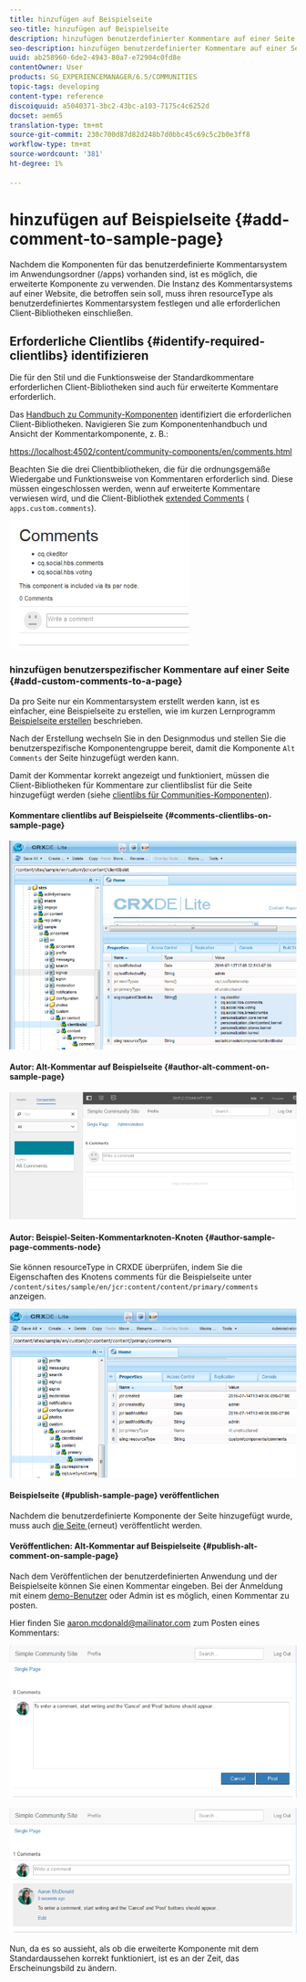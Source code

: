 ```yaml
---
title: hinzufügen auf Beispielseite
seo-title: hinzufügen auf Beispielseite
description: hinzufügen benutzerdefinierter Kommentare auf einer Seite
seo-description: hinzufügen benutzerdefinierter Kommentare auf einer Seite
uuid: ab258960-6de2-4943-80a7-e72904c0fd8e
contentOwner: User
products: SG_EXPERIENCEMANAGER/6.5/COMMUNITIES
topic-tags: developing
content-type: reference
discoiquuid: a5040371-3bc2-43bc-a103-7175c4c6252d
docset: aem65
translation-type: tm+mt
source-git-commit: 230c700d87d82d248b7d0bbc45c69c5c2b0e3ff8
workflow-type: tm+mt
source-wordcount: '381'
ht-degree: 1%

---
```



# hinzufügen auf Beispielseite {#add-comment-to-sample-page}

Nachdem die Komponenten für das benutzerdefinierte Kommentarsystem im Anwendungsordner (/apps) vorhanden sind, ist es möglich, die erweiterte Komponente zu verwenden. Die Instanz des Kommentarsystems auf einer Website, die betroffen sein soll, muss ihren resourceType als benutzerdefiniertes Kommentarsystem festlegen und alle erforderlichen Client-Bibliotheken einschließen.

## Erforderliche Clientlibs {#identify-required-clientlibs} identifizieren

Die für den Stil und die Funktionsweise der Standardkommentare erforderlichen Client-Bibliotheken sind auch für erweiterte Kommentare erforderlich.

Das [Handbuch zu Community-Komponenten](/help/communities/components-guide.md) identifiziert die erforderlichen Client-Bibliotheken. Navigieren Sie zum Komponentenhandbuch und Ansicht der Kommentarkomponente, z. B.:

[https://localhost:4502/content/community-components/en/comments.html](https://localhost:4502/content/community-components/en/comments.html)

Beachten Sie die drei Clientbibliotheken, die für die ordnungsgemäße Wiedergabe und Funktionsweise von Kommentaren erforderlich sind. Diese müssen eingeschlossen werden, wenn auf erweiterte Kommentare verwiesen wird, und die Client-Bibliothek [extended Comments](/help/communities/extend-create-components.md#create-a-client-library-folder) ( `apps.custom.comments`).

![chlimage_1-47](assets/chlimage_1-47.png)

### hinzufügen benutzerspezifischer Kommentare auf einer Seite {#add-custom-comments-to-a-page}

Da pro Seite nur ein Kommentarsystem erstellt werden kann, ist es einfacher, eine Beispielseite zu erstellen, wie im kurzen Lernprogramm [Beispielseite erstellen](/help/communities/create-sample-page.md) beschrieben.

Nach der Erstellung wechseln Sie in den Designmodus und stellen Sie die benutzerspezifische Komponentengruppe bereit, damit die Komponente `Alt Comments` der Seite hinzugefügt werden kann.

Damit der Kommentar korrekt angezeigt und funktioniert, müssen die Client-Bibliotheken für Kommentare zur clientlibslist für die Seite hinzugefügt werden (siehe [clientlibs für Communities-Komponenten](/help/communities/clientlibs.md)).

#### Kommentare clientlibs auf Beispielseite {#comments-clientlibs-on-sample-page}

![chlimage_1-48](assets/chlimage_1-48.png)

#### Autor: Alt-Kommentar auf Beispielseite {#author-alt-comment-on-sample-page}

![chlimage_1-49](assets/chlimage_1-49.png)

#### Autor: Beispiel-Seiten-Kommentarknoten-Knoten {#author-sample-page-comments-node}

Sie können resourceType in CRXDE überprüfen, indem Sie die Eigenschaften des Knotens comments für die Beispielseite unter `/content/sites/sample/en/jcr:content/content/primary/comments` anzeigen.

![chlimage_1-50](assets/chlimage_1-50.png)

#### Beispielseite {#publish-sample-page} veröffentlichen

Nachdem die benutzerdefinierte Komponente der Seite hinzugefügt wurde, muss auch [die Seite ](/help/communities/sites-console.md#publishing-the-site) (erneut) veröffentlicht werden.

#### Veröffentlichen: Alt-Kommentar auf Beispielseite {#publish-alt-comment-on-sample-page}

Nach dem Veröffentlichen der benutzerdefinierten Anwendung und der Beispielseite können Sie einen Kommentar eingeben. Bei der Anmeldung mit einem [demo-Benutzer](/help/communities/tutorials.md#demo-users) oder Admin ist es möglich, einen Kommentar zu posten.

Hier finden Sie aaron.mcdonald@mailinator.com zum Posten eines Kommentars:

![chlimage_1-51](assets/chlimage_1-51.png)

![chlimage_1-52](assets/chlimage_1-52.png)

Nun, da es so aussieht, als ob die erweiterte Komponente mit dem Standardaussehen korrekt funktioniert, ist es an der Zeit, das Erscheinungsbild zu ändern.